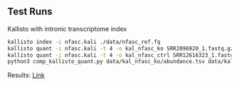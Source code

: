 ## Test Runs



Kallisto with intronic transcriptome index
```bash
kallisto index -i nfasc.kali ./data/nfasc_ref.fq
kallisto quant -i nfasc.kali -t 4 -o kal_nfasc_ko SRR2096920_1.fastq.gz SRR2096920_2.fastq.gz
kallisto quant -i nfasc.kali -t 4 -o kal_nfasc_ctrl SRR12616323_1.fastq.gz SRR12616323_2.fastq.gz
python3 comp_kallisto_quant.py data/kal_nfasc_ko/abundance.tsv data/kal_nfasc_ctrl/abundance.tsv kal_nfasc_abundance.tsv
```
Results: [Link](kal_nfasc_abundance.tsv)

